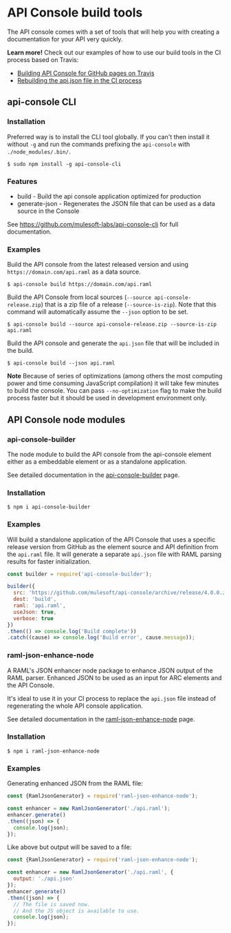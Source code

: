 # API Console build tools

The API console comes with a set of tools that will help you with creating a documentation for your API very quickly.

**Learn more!**
Check out our examples of how to use our build tools in the CI process based on Travis:
- [Building API Console for GitHub pages on Travis](gh-pages.md)
- [Rebuilding the api.json file in the CI process](rebuilding-api-json.md)

## api-console CLI

### Installation

Preferred way is to install the CLI tool globally. If you can't then install it without `-g` and run the commands prefixing the `api-console` with `./node_modules/.bin/`.

```shell
$ sudo npm install -g api-console-cli
```

### Features

- build - Build the api console application optimized for production
- generate-json - Regenerates the JSON file that can be used as a data source in the Console

See https://github.com/mulesoft-labs/api-console-cli for full documentation.

### Examples

Build the API console from the latest released version and using `https://domain.com/api.raml` as a data source.

```shell
$ api-console build https://domain.com/api.raml
```

Build the API Console from local sources (`--source api-console-release.zip`) that is a zip file of a release (`--source-is-zip`). Note that this command will automatically assume the `--json` option to be set.

```shell
$ api-console build --source api-console-release.zip --source-is-zip api.raml
```

Build the API console and generate the `api.json` file that will be included in the build.

```shell
$ api-console build --json api.raml
```

**Note** Because of series of optimizations (among others the most computing power and time consuming JavaScript compilation) it will take few minutes to build the console. You can pass `--no-optimization` flag to make the build process faster but it should be used in development environment only.

## API Console node modules

### api-console-builder

The node module to build the API console from the api-console element either as a embeddable element or as a standalone application.

See detailed documentation in the [api-console-builder](https://www.npmjs.com/package/api-console-builder) page.

### Installation

```shell
$ npm i api-console-builder
```

### Examples

Will build a standalone application of the API Console that uses a specific release version from GitHub as the element source and API definition from the `api.raml` file. It will generate a separate `api.json` file with RAML parsing results for faster initialization.

```javascript
const builder = require('api-console-builder');

builder({
  src: 'https://github.com/mulesoft/api-console/archive/release/4.0.0.zip',
  dest: 'build',
  raml: 'api.raml',
  useJson: true,
  verbose: true
})
.then(() => console.log('Build complete'))
.catch((cause) => console.log('Build error', cause.message));
```

### raml-json-enhance-node

A RAML's JSON enhancer node package to enhance JSON output of the RAML parser. Enhanced JSON to be used as an input for ARC elements and the API Console.

It's ideal to use it in your CI process to replace the `api.json` file instead of regenerating the whole API console application.

See detailed documentation in the [raml-json-enhance-node](https://www.npmjs.com/package/raml-json-enhance-node) page.

### Installation

```shell
$ npm i raml-json-enhance-node
```

### Examples

Generating enhanced JSON from the RAML file:

```javascript
const {RamlJsonGenerator} = require('raml-json-enhance-node');

const enhancer = new RamlJsonGenerator('./api.raml');
enhancer.generate()
.then((json) => {
  console.log(json);
});
```

Like above but output will be saved to a file:

```javascript
const {RamlJsonGenerator} = require('raml-json-enhance-node');

const enhancer = new RamlJsonGenerator('./api.raml', {
  output: './api.json'
});
enhancer.generate()
.then((json) => {
  // The file is saved now.
  // And the JS object is available to use.
  console.log(json);
});
```

